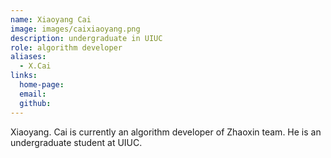 ```yaml
---
name: Xiaoyang Cai
image: images/caixiaoyang.png
description: undergraduate in UIUC
role: algorithm developer
aliases:
  - X.Cai
links:
  home-page: 
  email: 
  github: 
---
```


Xiaoyang. Cai is currently an algorithm developer of Zhaoxin team.
He is an undergraduate student at UIUC.
